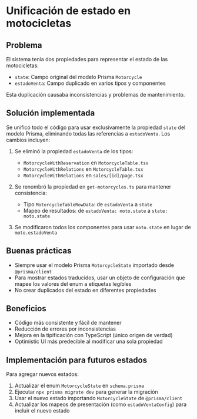 # Unificación de estado en motocicletas

## Problema
El sistema tenía dos propiedades para representar el estado de las motocicletas:
- `state`: Campo original del modelo Prisma `Motorcycle`
- `estadoVenta`: Campo duplicado en varios tipos y componentes

Esta duplicación causaba inconsistencias y problemas de mantenimiento.

## Solución implementada
Se unificó todo el código para usar exclusivamente la propiedad `state` del modelo Prisma, eliminando todas las referencias a `estadoVenta`. Los cambios incluyen:

1. Se eliminó la propiedad `estadoVenta` de los tipos:
   - `MotorcycleWithReservation` en `MotorcycleTable.tsx`
   - `MotorcycleWithRelations` en `MotorcycleTable.tsx`
   - `MotorcycleWithRelations` en `sales/[id]/page.tsx`

2. Se renombró la propiedad en `get-motorcycles.ts` para mantener consistencia:
   - Tipo `MotorcycleTableRowData`: de `estadoVenta` a `state`
   - Mapeo de resultados: de `estadoVenta: moto.state` a `state: moto.state`

3. Se modificaron todos los componentes para usar `moto.state` en lugar de `moto.estadoVenta`

## Buenas prácticas
- Siempre usar el modelo Prisma `MotorcycleState` importado desde `@prisma/client`
- Para mostrar estados traducidos, usar un objeto de configuración que mapee los valores del enum a etiquetas legibles
- No crear duplicados del estado en diferentes propiedades

## Beneficios
- Código más consistente y fácil de mantener
- Reducción de errores por inconsistencias
- Mejora en la tipificación con TypeScript (único origen de verdad)
- Optimistic UI más predecible al modificar una sola propiedad

## Implementación para futuros estados
Para agregar nuevos estados:
1. Actualizar el enum `MotorcycleState` en `schema.prisma`
2. Ejecutar `npx prisma migrate dev` para generar la migración
3. Usar el nuevo estado importando `MotorcycleState` de `@prisma/client`
4. Actualizar los mapeos de presentación (como `estadoVentaConfig`) para incluir el nuevo estado 
